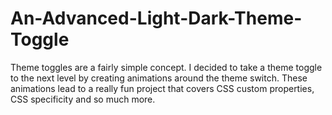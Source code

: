# An-Advanced-Light-Dark-Theme-Toggle
Theme toggles are a fairly simple concept. I decided to take a theme toggle to the next level by creating animations around the theme switch. These animations lead to a really fun project that covers CSS custom properties, CSS specificity and so much more.
